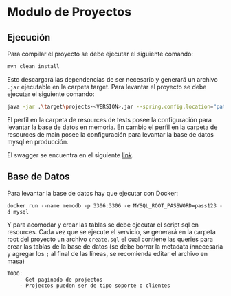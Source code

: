 # Modulo de Proyectos

## Ejecución

Para compilar el proyecto se debe ejecutar el siguiente comando:

```bash
mvn clean install
```

Esto descargará las dependencias de ser necesario y generará un archivo `.jar` ejecutable en la carpeta target. Para levantar el proyecto se debe ejecutar el siguiente comando:

```bash
java -jar .\target\projects-<VERSION>.jar --spring.config.location="path\al\perfil\que\usamos\application.properties"
```

El perfil en la carpeta de resources de tests posee la configuración para levantar la base de datos en memoria. En cambio el perfil en la carpeta de resources de main posee la configuración para levantar la base de datos mysql en producción.

El swagger se encuentra en el siguiente [link](http://localhost:8080/swagger-ui/index.html).

## Base de Datos

Para levantar la base de datos hay que ejecutar con Docker:

```docker
docker run --name memodb -p 3306:3306 -e MYSQL_ROOT_PASSWORD=pass123 -d mysql
```

Y para acomodar y crear las tablas se debe ejecutar el script sql en resources. Cada vez que se ejecute el servicio, se generará en la carpeta root del proyecto un archivo `create.sql` el cual contiene las queries para crear las tablas de la base de datos (se debe borrar la metadata innecesaria y agregar los `;` al final de las líneas, se recomienda editar el archivo en masa)

```
TODO:
    - Get paginado de projectos
    - Projectos pueden ser de tipo soporte o clientes
```